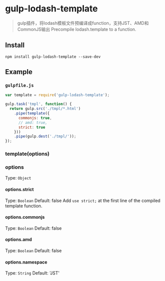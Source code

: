 gulp-lodash-template
====================

> gulp插件，将lodash模板文件预编译成function，支持JST、AMD和CommonJS输出
> Precompile lodash.template to a function.

## Install
```
npm install gulp-lodash-template --save-dev
```

## Example
### `gulpfile.js`
```js
var template = require('gulp-lodash-template');

gulp.task('tmpl', function() {
  return gulp.src('./tmpl/*.html')
    .pipe(template({
      commonjs: true,
      // amd: true,
      strict: true
    }))
    .pipe(gulp.dest('./tmpl/'));
});
```

### template(options)

### options

Type: `Object`

#### options.strict
Type: `Boolean`
Default: false
Add `use strict;` at the first line of the compiled template function.

#### options.commonjs
Type: `Boolean`
Default: false

#### options.amd
Type: `Boolean`
Default: false

#### options.namespace
Type: `String`
Default: 'JST'
